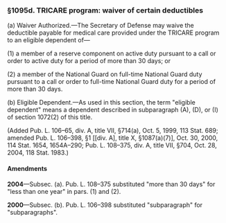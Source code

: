 ### §1095d. TRICARE program: waiver of certain deductibles ###

(a) Waiver Authorized.—The Secretary of Defense may waive the deductible payable for medical care provided under the TRICARE program to an eligible dependent of—

(1) a member of a reserve component on active duty pursuant to a call or order to active duty for a period of more than 30 days; or

(2) a member of the National Guard on full-time National Guard duty pursuant to a call or order to full-time National Guard duty for a period of more than 30 days.

(b) Eligible Dependent.—As used in this section, the term "eligible dependent" means a dependent described in subparagraph (A), (D), or (I) of section 1072(2) of this title.

(Added Pub. L. 106–65, div. A, title VII, §714(a), Oct. 5, 1999, 113 Stat. 689; amended Pub. L. 106–398, §1 [[div. A], title X, §1087(a)(7)], Oct. 30, 2000, 114 Stat. 1654, 1654A–290; Pub. L. 108–375, div. A, title VII, §704, Oct. 28, 2004, 118 Stat. 1983.)

#### Amendments ####

**2004**—Subsec. (a). Pub. L. 108–375 substituted "more than 30 days" for "less than one year" in pars. (1) and (2).

**2000**—Subsec. (b). Pub. L. 106–398 substituted "subparagraph" for "subparagraphs".